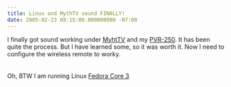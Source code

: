 ```yaml
---
title: Linux and MythTV sound FINALLY!
date: 2005-02-23 08:15:00.000000000 -07:00
---
```

I finally got sound working under <a href="http://www.mythtv.org/">MyhtTV</a> and my <a href="http://www.hauppauge.com/Pages/products/data_pvr250.html">PVR-250</a>.  It has been quite the process.  But I have learned some, so it was worth it.  Now I need to configure the wireless remote to worky.<br /><br /><br />Oh, BTW I am running Linux <a href="http://fedora.redhat.com/">Fedora Core 3</a>
